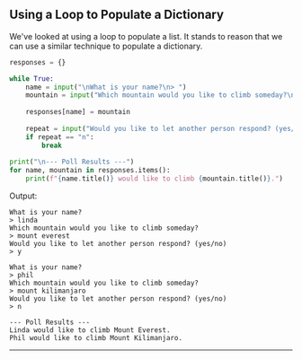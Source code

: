 ## Using a Loop to Populate a Dictionary

We've looked at using a loop to populate a list. It stands to reason that we
can use a similar technique to populate a dictionary.

```python
responses = {}

while True:
    name = input("\nWhat is your name?\n> ")
    mountain = input("Which mountain would you like to climb someday?\n> ")
    
    responses[name] = mountain
    
    repeat = input("Would you like to let another person respond? (yes/no)\n> ").lower()[0]
    if repeat == "n":
        break
        
print("\n--- Poll Results ---")
for name, mountain in responses.items():
    print(f"{name.title()} would like to climb {mountain.title()}.")
```

Output:

```
What is your name?
> linda
Which mountain would you like to climb someday?
> mount everest
Would you like to let another person respond? (yes/no)
> y

What is your name?
> phil
Which mountain would you like to climb someday?
> mount kilimanjaro
Would you like to let another person respond? (yes/no)
> n

--- Poll Results ---
Linda would like to climb Mount Everest.
Phil would like to climb Mount Kilimanjaro.
```

---
